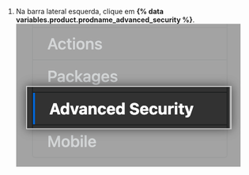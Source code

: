 1. Na barra lateral esquerda, clique em **{% data variables.product.prodname_advanced_security %}**. ![Barra lateral de segurança avançada](/assets/images/enterprise/management-console/sidebar-advanced-security.png)
